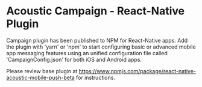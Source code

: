# Acoustic Campaign - React-Native Plugin

Campaign plugin has been published to NPM for React-Native apps. Add the plugin with 'yarn' or 'npm' to start configuring basic or advanced mobile app messaging features using an unified configuration file called 'CampaignConfig.json' for both iOS and Android apps.

Please review base plugin at https://www.npmjs.com/package/react-native-acoustic-mobile-push-beta for instructions.